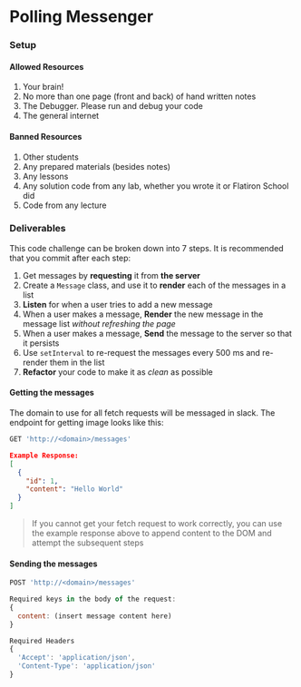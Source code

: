 # Polling Messenger

### Setup

#### Allowed Resources

 1. Your brain!
 2. No more than one page (front and back) of hand written notes
 3. The Debugger. Please run and debug your code
 4. The general internet
 
#### Banned Resources

 1. Other students
 2. Any prepared materials (besides notes)
 3. Any lessons
 4. Any solution code from any lab, whether you wrote it or Flatiron School did
 5. Code from any lecture


### Deliverables
This code challenge can be broken down into 7 steps. It is recommended that you commit after each step:

1. Get messages by **requesting** it from **the server**
2. Create a `Message` class, and use it to **render** each of the messages in a list 
3. **Listen** for when a user tries to add a new message
4. When a user makes a message, **Render** the new message in the message list *without refreshing the page*
5. When a user makes a message, **Send** the message to the server so that it persists
6. Use `setInterval` to re-request the messages every 500 ms and re-render them in the list
7. **Refactor** your code to make it as *clean* as possible

#### Getting the messages
The domain to use for all fetch requests will be messaged in slack.
The endpoint for getting image looks like this:
```js
GET 'http://<domain>/messages'
```

```json
Example Response:
[
  {
    "id": 1,
    "content": "Hello World"
  }
]
```

> If you cannot get your fetch request to work correctly, you can  use the example response above to append content to the DOM and attempt the subsequent steps


#### Sending the messages
```js
POST 'http://<domain>/messages'

Required keys in the body of the request:
{
  content: (insert message content here)
}

Required Headers
{
  'Accept': 'application/json',
  'Content-Type': 'application/json'
}
```